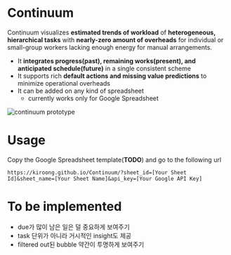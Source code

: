 # Continuum

Continuum visualizes **estimated trends of workload** of **heterogeneous, hierarchical tasks** with **nearly-zero amount of overheads** for individual or small-group workers lacking enough energy for manual arrangements.
* It **integrates progress(past), remaining works(present), and anticipated schedule(future)** in a single consistent scheme
* It supports rich **default actions and missing value predictions** to minimize operational overheads
* It can be added on any kind of spreadsheet
  * currently works only for Google Spreadsheet

![continuum prototype](https://user-images.githubusercontent.com/6987894/72785495-b8a34b80-3c6e-11ea-8417-3c05deb7f8c7.png)

# Usage

Copy the Google Spreadsheet template(**TODO**) and go to the following url  

`https://kiroong.github.io/Continuum/?sheet_id=[Your Sheet Id]&sheet_name=[Your Sheet Name]&api_key=[Your Google API Key]`

# To be implemented

* due가 많이 남은 일은 덜 중요하게 보여주기
* task 단위가 아니라 거시적인 insight도 제공
* filtered out된 bubble 약간이 투명하게 보여주기
